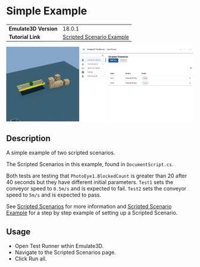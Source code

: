 # Simple Example
|||
|-|-|
|**Emulate3D Version**|18.0.1|
|**Tutorial Link**|[Scripted Scenario Example](https://store.sim3d.com/demo3d_2025/testrunner_scripted_scenario_example)|

![Example Image](ExampleImage.png)

## Description
A simple example of two scripted scenarios.

The Scripted Scenarios in this example, found in `DocumentScript.cs`.

Both tests are testing that `PhotoEye1.BlockedCount` is greater than 20 after 40 seconds but they have different initial parameters.
`Test1` sets the conveyor speed to `0.5m/s` and is expected to fail.
`Test2` sets the conveyor speed to `5m/s` and is expected to pass.

See [Scripted Scenarios](https://store.sim3d.com/demo3d_2025/test_runner_scripted_scenarios) for more information and [Scripted Scenario Example](https://store.sim3d.com/demo3d_2025/testrunner_scripted_scenario_example) for a step by step example of setting up a Scripted Scenario.

## Usage
- Open Test Runner wthin Emulate3D.
- Navigate to the Scripted Scenarios page.
- Click Run all.


